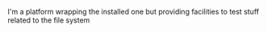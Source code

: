 I'm a platform wrapping the installed one but providing facilities to test stuff related to the file system